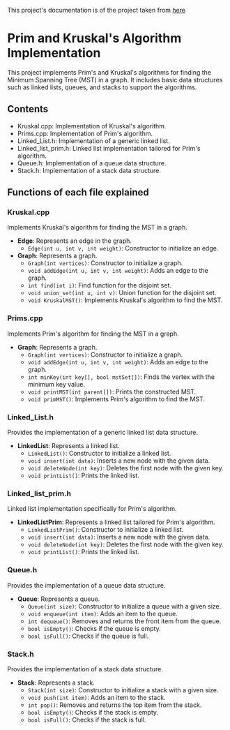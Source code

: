 This project's documentation is of the project taken from [here](https://github.com/afaq-ahmed07/Prim-and-Kruskal)

# Prim and Kruskal's Algorithm Implementation

This project implements Prim's and Kruskal's algorithms for finding the Minimum Spanning Tree (MST) in a graph. It includes basic data structures such as linked lists, queues, and stacks to support the algorithms.

## Contents

- Kruskal.cpp: Implementation of Kruskal's algorithm.
- Prims.cpp: Implementation of Prim's algorithm.
- Linked_List.h: Implementation of a generic linked list.
- Linked_list_prim.h: Linked list implementation tailored for Prim's algorithm.
- Queue.h: Implementation of a queue data structure.
- Stack.h: Implementation of a stack data structure.

## Functions of each file explained

### Kruskal.cpp

Implements Kruskal's algorithm for finding the MST in a graph.

- **Edge**: Represents an edge in the graph.
  - `Edge(int u, int v, int weight)`: Constructor to initialize an edge.
- **Graph**: Represents a graph.
  - `Graph(int vertices)`: Constructor to initialize a graph.
  - `void addEdge(int u, int v, int weight)`: Adds an edge to the graph.
  - `int find(int i)`: Find function for the disjoint set.
  - `void union_set(int u, int v)`: Union function for the disjoint set.
  - `void KruskalMST()`: Implements Kruskal's algorithm to find the MST.

### Prims.cpp

Implements Prim's algorithm for finding the MST in a graph.

- **Graph**: Represents a graph.
  - `Graph(int vertices)`: Constructor to initialize a graph.
  - `void addEdge(int u, int v, int weight)`: Adds an edge to the graph.
  - `int minKey(int key[], bool mstSet[])`: Finds the vertex with the minimum key value.
  - `void printMST(int parent[])`: Prints the constructed MST.
  - `void primMST()`: Implements Prim's algorithm to find the MST.

### Linked_List.h

Provides the implementation of a generic linked list data structure.

- **LinkedList**: Represents a linked list.
  - `LinkedList()`: Constructor to initialize a linked list.
  - `void insert(int data)`: Inserts a new node with the given data.
  - `void deleteNode(int key)`: Deletes the first node with the given key.
  - `void printList()`: Prints the linked list.

### Linked_list_prim.h

Linked list implementation specifically for Prim's algorithm.

- **LinkedListPrim**: Represents a linked list tailored for Prim's algorithm.
  - `LinkedListPrim()`: Constructor to initialize a linked list.
  - `void insert(int data)`: Inserts a new node with the given data.
  - `void deleteNode(int key)`: Deletes the first node with the given key.
  - `void printList()`: Prints the linked list.

### Queue.h

Provides the implementation of a queue data structure.

- **Queue**: Represents a queue.
  - `Queue(int size)`: Constructor to initialize a queue with a given size.
  - `void enqueue(int item)`: Adds an item to the queue.
  - `int dequeue()`: Removes and returns the front item from the queue.
  - `bool isEmpty()`: Checks if the queue is empty.
  - `bool isFull()`: Checks if the queue is full.

### Stack.h

Provides the implementation of a stack data structure.

- **Stack**: Represents a stack.
  - `Stack(int size)`: Constructor to initialize a stack with a given size.
  - `void push(int item)`: Adds an item to the stack.
  - `int pop()`: Removes and returns the top item from the stack.
  - `bool isEmpty()`: Checks if the stack is empty.
  - `bool isFull()`: Checks if the stack is full.

